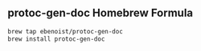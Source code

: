 protoc-gen-doc Homebrew Formula
---

```BASH
brew tap ebenoist/protoc-gen-doc
brew install protoc-gen-doc
```

